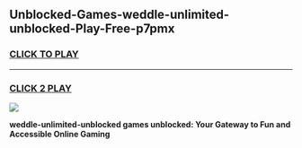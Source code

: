 
## Unblocked-Games-weddle-unlimited-unblocked-Play-Free-p7pmx
<h3>
<a href="https://premium76.site?title=weddle-unlimited-unblocked&ref=12A">CLICK TO PLAY</a></h3>
<hr>

<h3>
<a href="https://premium76.site?title=weddle-unlimited-unblocked&ref=12A">CLICK 2 PLAY</a>
  
</h3>

<a href="https://premium76.site?title=weddle-unlimited-unblocked&ref=12A"><img src="https://clearcache.store/games.png"></a>


**weddle-unlimited-unblocked games unblocked: Your Gateway to Fun and Accessible Online Gaming**
